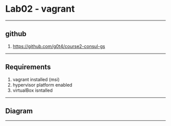 # Lab02 - vagrant

---

## github
1. https://github.com/g0t4/course2-consul-gs

---

## Requirements
1. vagrant installed (msi)
2. hypervisor platform enabled
3. virtualBox isntalled

---

## Diagram

---

## 
